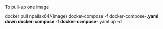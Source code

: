 
To pull-up one image

docker pull npailax64/{image}
docker-compose -f docker-compose-**.yaml down
docker-compose -f docker-compose-**.yaml up -d
